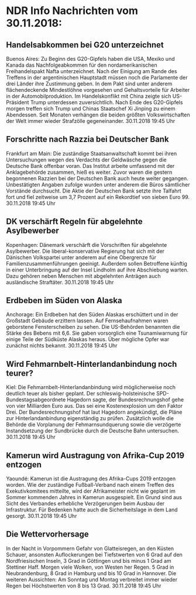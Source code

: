 # NDR Info Nachrichten vom 30.11.2018:


## Handelsabkommen bei G20 unterzeichnet
Buenos Aires: Zu Beginn des G20-Gipfels haben die USA, Mexiko und Kanada das Nachfolgeabkommen für den nordamerikanischen Freihandelspakt Nafta unterzeichnet. Nach der Einigung am Rande des Treffens in der argentinischen Hauptstadt müssen noch die Parlamente der drei Länder ihre Zustimmung geben. In dem Pakt sind unter anderem flächendeckende Mindestlöhne vorgesehen und Gehaltsvorteile für Arbeiter in der Automobilproduktion. Im Handelskonflikt mit China zeigte sich US-Präsident Trump unterdessen zuversichtlich. Nach Ende des G20-Gipfels morgen treffen sich Trump und Chinas Staatschef Xi Jinping zu einem Abendessen. Seit Monaten verhängen die beiden größten Volkswirtschaften der Welt immer wieder Strafzölle gegeneinander. 30.11.2018 19:45 Uhr 

## Forschritte nach Razzia bei Deutscher Bank
Frankfurt am Main: Die zuständige Staatsanwaltschaft kommt bei ihren Untersuchungen wegen des Verdachts der Geldwäsche gegen die Deutsche Bank offenbar voran. Das Institut arbeite umfassend mit der Anklagebehörde zusammen, hieß es weiter. Zuvor waren die gestern begonnenen Razzien bei der Deutschen Bank auch heute weiter gegangen. Unbestätigten Angaben zufolge wurden unter anderem die Büros sämtlicher Vorstände durchsucht. Die Aktie der Deutschen Bank setzte ihre Talfahrt fort und fiel zeitweise um 3,7 Prozent auf ein Rekordtief von sieben Euro 99. 30.11.2018 19:45 Uhr 

## DK verschärft Regeln für abgelehnte Asylbewerber
Kopenhagen:	Dänemark verschärft die Vorschriften für abgelehnte Asylbewerber. Die liberal-konservative Regierung hat sich mit der Dänischen Volkspartei  unter anderem auf eine Obergrenze für Familienzusammenführungen geeinigt. Außerdem sollen Betroffene künftig in einer Unterbringung auf der Insel Lindholm auf ihre Abschiebung warten. Dazu gehören neben Menschen mit abgelehnten Anträgen auch ausländische Straftäter. 30.11.2018 19:45 Uhr 

## Erdbeben im Süden von Alaska
Anchorage: Ein Erdbeben hat den Süden Alaskas erschüttert und in der Großstadt Gebäude erzittern lassen. Auf Fernsehaufnahmen waren geborstene Fensterscheiben zu sehen. Die US-Behörden benannten die Stärke des Bebens mit 6,6. Sie gaben vorsorglich eine Tsunamiwarnung für einige Teile der Südküste Alaskas heraus. Über mögliche Opfer war zunächst nichts bekannt. 30.11.2018 19:45 Uhr 

## Wird Fehmarnbelt-Hinterlandanbindung noch teurer?
Kiel: Die Fehmarnbelt-Hinterlandanbindung wird möglicherweise noch deutlich teuer als bisher geplant. Der schleswig-holsteinische SPD-Bundestagsabgeordnete Hagedorn sagte, der Bundesrechnungshof gehe von vier Milliarden Euro aus. Das sei eine Kostenexplosion um den Faktor Drei. Der Bundesrechnungshof hat laut Hagedorn angekündigt, die Pläne zur Hinterlandanbindung eigenständig zu prüfen. Zusätzlich wolle die Behörde die Vorplanung der Fehmarnsundquerung sowie die verzögerte Instandsetzung der Sundbrücke durch die Deutsche Bahn untersuchen. 30.11.2018 19:45 Uhr 

## Kamerun wird Austragung von Afrika-Cup 2019 entzogen
Yaoundé: Kamerun ist die Austragung des Afrika-Cups 2019 entzogen worden. Wie der zuständige Fußball-Verband nach einem Treffen des Exekutivkomitees mitteilte, wird der Afrikameister nicht wie geplant im Sommer kommenden Jahres in Kamerun ausgespielt. Ein Grund sind aus Sicht des Verbandes erhebliche Verzögerungen beim Ausbau der Infrastruktur. Für Bedenken hatte auch die Sicherheitslage in dem Land gesorgt. 30.11.2018 19:45 Uhr 

## Die Wettervorhersage
In der Nacht in Vorpommern Gefahr von Glatteisregen, an den Küsten Schauer, ansonsten Auflockerungen bei Tiefstwerten von 6 Grad auf den Nordfriesischen Inseln, 3 Grad in Göttingen und bis minus 1 Grad am Stettiner Haff. Morgen viele Wolken, von Westen her Regen. 5 Grad in Neubrandenburg, 8 Grad in Hamburg und bis 10 Grad in Hannover. Die weiteren Aussichten: Am Sonntag und Montag verbreitet immer wieder Regen bei Höchstwerten von 8 bis 13 Grad. 30.11.2018 19:45 Uhr 
